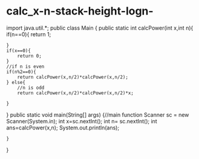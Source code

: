 # calc_x-n-stack-height-logn-

import java.util.*;
public class Main {
public static int calcPower(int x,int n){
    if(n==0){
        return 1;

    }
    if(x==0){
        return 0;
    }
    //if n is even
    if(n%2==0){
        return calcPower(x,n/2)*calcPower(x,n/2);
    } else{
        //n is odd
        return calcPower(x,n/2)*calcPower(x,n/2)*x;

    }
}
    public static void main(String[] args) {//main function
    Scanner sc = new Scanner(System.in);
    int x=sc.nextInt();
    int n= sc.nextInt();
    int ans=calcPower(x,n);
        System.out.println(ans);

    }
}
